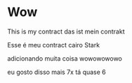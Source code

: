 # Wow

This is my contract
das ist mein contrakt

Esse é meu 
contract cairo Stark 


adicionando muita coisa
wowowowowo

eu gosto disso mais 7x
tá quase 6
